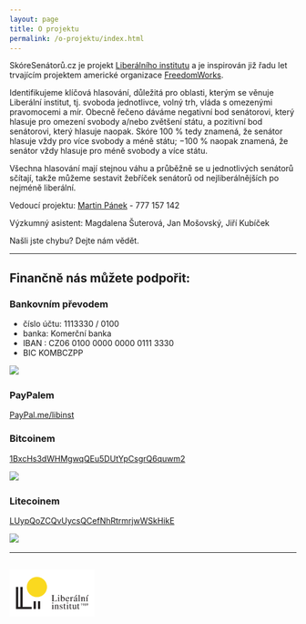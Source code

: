 ```yaml
---
layout: page
title: O projektu
permalink: /o-projektu/index.html
---
```


SkóreSenátorů.cz je projekt [Liberálního institutu](http://libinst.cz) a je inspirován již řadu let trvajícím projektem americké organizace [FreedomWorks](http://congress.freedomworks.org).

Identifikujeme klíčová hlasování, důležitá pro oblasti, kterým se věnuje Liberální institut, tj. svoboda jednotlivce, volný trh, vláda s omezenými pravomocemi a mír. Obecně řečeno dáváme negativní bod senátorovi, který hlasuje pro omezení svobody a/nebo zvětšení státu, a pozitivní bod senátorovi, který hlasuje naopak. Skóre 100 % tedy znamená, že senátor hlasuje vždy pro více svobody a méně státu; −100 % naopak znamená, že senátor vždy hlasuje pro méně svobody a více státu.

Všechna hlasování mají stejnou váhu a průběžně se u jednotlivých senátorů sčítají, takže můžeme sestavit žebříček senátorů od nejliberálnějších po nejméně liberální.

Vedoucí projektu: [Martin Pánek](mailto:martin.panek@libinst.cz) - 777 157 142

Výzkumný asistent: Magdalena Šuterová, Jan Mošovský, Jiří Kubíček

Našli jste chybu? Dejte nám vědět.

---

## Finančně nás můžete podpořit:

### Bankovním převodem

* číslo účtu: 1113330 / 0100
* banka: Komerční banka
* IBAN : CZ06 0100 0000 0000 0111 3330
* BIC KOMBCZPP

<img src="https://i0.wp.com/libinst.cz/wp-content/uploads/2017/07/komer%C4%8Dka.png?resize=300%2C298">

### PayPalem
[PayPal.me/libinst](https://PayPal.me/libinst)

### Bitcoinem
[1BxcHs3dWHMgwqQEu5DUtYpCsgrQ6quwm2](https://blockchain.info/address/1BxcHs3dWHMgwqQEu5DUtYpCsgrQ6quwm2)

<img src="https://i2.wp.com/libinst.cz/wp-content/uploads/2017/07/btcadresa.png?resize=250%2C250">

### Litecoinem
[LUypQoZCQvUycsQCefNhRtrmrjwWSkHikE](https://live.blockcypher.com/ltc/address/LUypQoZCQvUycsQCefNhRtrmrjwWSkHikE/?fref=gc)

<img src="https://i0.wp.com/libinst.cz/wp-content/uploads/2017/07/ltcwallet.png?w=702">

---

<a href="https://www.libinst.cz/"><img src="/img/logo_liberalni-institut-1989.png" style="max-width:150px" class="img-responsive center-block"></a>
---
